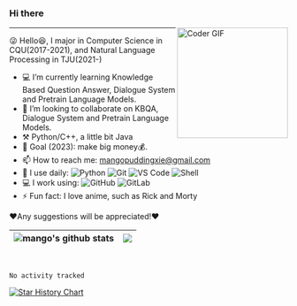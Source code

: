 ### Hi there 
<!-- <img src="https://media.giphy.com/media/hvRJCLFzcasrR4ia7z/giphy.gif" width="25px">  -->
<img align="right" src="https://i.imgur.com/mVIr207.gif" alt="Coder GIF" height="200">
<hr>

😜 Hello😆,  I major in Computer Science in CQU(2017-2021), and Natural Language Processing in TJU(2021-)
- 💻 I’m currently learning Knowledge Based Question Answer, Dialogue System and Pretrain Language Models.
- 👯 I’m looking to collaborate on KBQA, Dialogue System and Pretrain Language Models.
- ⚒️ Python/C++, a little bit Java
- 🎯 Goal (2023): make big money💰.
- 📫 How to reach me: mangopuddingxie@gmail.com
- 🚀 I use daily:
  ![Python](https://img.shields.io/badge/-Python-8fcfd1?style=plastic&logo=Python)
  ![Git](https://img.shields.io/badge/-Git-black?style=plastic&logo=git)
  ![VS Code](https://img.shields.io/badge/-VS%20Code-007ACC?style=plastic&logo=visual-studio-code)
  ![Shell](https://img.shields.io/badge/-Shell-blasck?style=plastic&logo=Shell)
- 💻 I work using:
  ![GitHub](https://img.shields.io/badge/-GitHub-181717?style=plastic&logo=github)
  ![GitLab](https://img.shields.io/badge/-GitLab-FCA121?style=plastic&logo=gitlab)
- ⚡️ Fun fact: I love anime, such as Rick and Morty
  


❤️Any suggestions will be appreciated!❤️

<div align="center">
  
|<img align="center" src="https://github-readme-stats.vercel.app/api?username=Xie-Minghui&show_icons=true&include_all_commits=true&theme=buefy&hide_border=true" alt="mango's github stats" /></a> |<img align="center" src="https://github-readme-stats.vercel.app/api/top-langs/?username=Xie-Minghui&layout=compact&theme=buefy&hide_border=true" /></a> |
| ------------- | ------------- |
</div>
<br />
<!-- [![mangonihao's github stats](https://github-readme-stats.vercel.app/api?username=Xie-Minghui&theme=dracula&show_icons=true&count_private=true)](https://github.com/Xie-Minghui/github-readme-stats)

[![Top Langs](https://github-readme-stats.vercel.app/api/top-langs/?username=Xie-Minghui&layout=compact&&hide=javascript,html,css)](https://github.com/Xie-Minghui/github-readme-stats)
 -->
#### Coding status last week ⌨️
<!--START_SECTION:waka-->

```text
No activity tracked
```

<!--END_SECTION:waka-->

[![Star History Chart](https://api.star-history.com/svg?repos=Xie-Minghui&type=Timeline)](https://star-history.com/#Xie-Minghui&Date)
